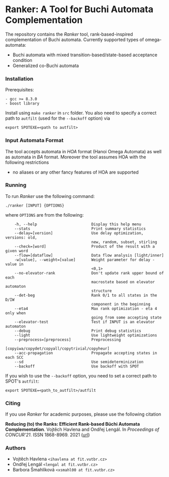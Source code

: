 # Ranker: A Tool for Buchi Automata Complementation

The repository contains the _Ranker_ tool, rank-based-inspired complementation
of Buchi automata. Currently supported types of omega-automata:
- Buchi automata with mixed transition-based/state-based acceptance condition
- Generalized co-Buchi automata

### Installation

Prerequisites:
```
- gcc >= 8.3.0
- boost library
```

Install using `make ranker` in `src` folder. You also need to specify a correct
path to `autfilt` (used for the `--backoff` option) via
```
export SPOTEXE=<path to autfilt>
```

### Input Automata Format

The tool accepts automata in *HOA* format (Hanoi Omega Automata) as well as automata in *BA* format.
Moreover the tool assumes HOA with the following restrictions
- no aliases or any other fancy features of HOA are supported

### Running

To run _Ranker_ use the following command:
```
./ranker [INPUT] {OPTIONS}
```
where `OPTIONS` are from the following:
```
    -h, --help                        Display this help menu
    --stats                           Print summary statistics
    --delay=[version]                 Use delay optimization, versions: old,
                                      new, random, subset, stirling
    --check=[word]                    Product of the result with a given word
    --flow=[dataflow]                 Data flow analysis [light/inner]
    -w[value], --weight=[value]       Weight parameter for delay - value in
                                      <0,1>
    --no-elevator-rank                Don't update rank upper bound of each
                                      macrostate based on elevator automaton
                                      structure
    --det-beg                         Rank 0/1 to all states in the D/IW
                                      component in the beginning
    --eta4                            Max rank optimization - eta 4 only when
                                      going from some accepting state
    --elevator-test                   Test if INPUT is an elevator automaton
    --debug                           Print debug statistics
    --light                           Use lightweight optimizations
    --preprocess=[preprocess]         Preprocessing
                                      [copyiwa/copydet/copyall/copytrivial/copyheur]
    --acc-propagation                 Propagate accepting states in each SCC
    --sd                              Use semideterminization
    --backoff                         Use backoff with SPOT
```

If you wish to use the `--backoff` option, you need to set a correct path to SPOT's `autfilt`:
```
export SPOTEXE=<path_to_autfilt>/autfilt
```

### Citing

If you use _Ranker_ for academic purposes, please use the following citation

**Reducing (to) the Ranks: Efficient Rank-based Büchi Automata Complementation**. Vojtěch Havlena and Ondřej Lengál. In
*Proceedings of CONCUR'21*. ISSN 1868-8969. 2021
([url](https://drops.dagstuhl.de/opus/volltexte/2021/14379/))

### Authors

- Vojtěch Havlena `<ihavlena at fit.vutbr.cz>`
- Ondřej Lengál `<lengal at fit.vutbr.cz>`
- Barbora Šmahlíková `<xsmahl00 at fit.vutbr.cz>`
